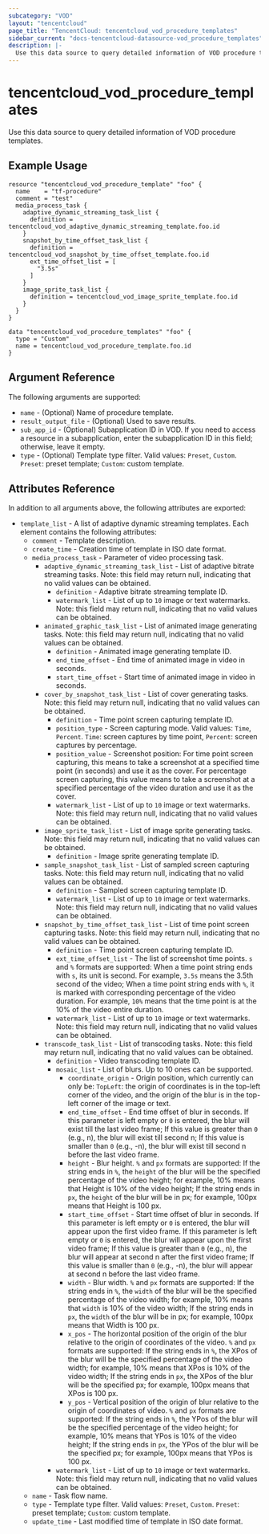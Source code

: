```yaml
---
subcategory: "VOD"
layout: "tencentcloud"
page_title: "TencentCloud: tencentcloud_vod_procedure_templates"
sidebar_current: "docs-tencentcloud-datasource-vod_procedure_templates"
description: |-
  Use this data source to query detailed information of VOD procedure templates.
---
```


# tencentcloud_vod_procedure_templates

Use this data source to query detailed information of VOD procedure templates.

## Example Usage

```hcl
resource "tencentcloud_vod_procedure_template" "foo" {
  name    = "tf-procedure"
  comment = "test"
  media_process_task {
    adaptive_dynamic_streaming_task_list {
      definition = tencentcloud_vod_adaptive_dynamic_streaming_template.foo.id
    }
    snapshot_by_time_offset_task_list {
      definition = tencentcloud_vod_snapshot_by_time_offset_template.foo.id
      ext_time_offset_list = [
        "3.5s"
      ]
    }
    image_sprite_task_list {
      definition = tencentcloud_vod_image_sprite_template.foo.id
    }
  }
}

data "tencentcloud_vod_procedure_templates" "foo" {
  type = "Custom"
  name = tencentcloud_vod_procedure_template.foo.id
}
```

## Argument Reference

The following arguments are supported:

* `name` - (Optional) Name of procedure template.
* `result_output_file` - (Optional) Used to save results.
* `sub_app_id` - (Optional) Subapplication ID in VOD. If you need to access a resource in a subapplication, enter the subapplication ID in this field; otherwise, leave it empty.
* `type` - (Optional) Template type filter. Valid values: `Preset`, `Custom`. `Preset`: preset template; `Custom`: custom template.

## Attributes Reference

In addition to all arguments above, the following attributes are exported:

* `template_list` - A list of adaptive dynamic streaming templates. Each element contains the following attributes:
  * `comment` - Template description.
  * `create_time` - Creation time of template in ISO date format.
  * `media_process_task` - Parameter of video processing task.
    * `adaptive_dynamic_streaming_task_list` - List of adaptive bitrate streaming tasks. Note: this field may return null, indicating that no valid values can be obtained.
      * `definition` - Adaptive bitrate streaming template ID.
      * `watermark_list` - List of up to `10` image or text watermarks. Note: this field may return null, indicating that no valid values can be obtained.
    * `animated_graphic_task_list` - List of animated image generating tasks. Note: this field may return null, indicating that no valid values can be obtained.
      * `definition` - Animated image generating template ID.
      * `end_time_offset` - End time of animated image in video in seconds.
      * `start_time_offset` - Start time of animated image in video in seconds.
    * `cover_by_snapshot_task_list` - List of cover generating tasks. Note: this field may return null, indicating that no valid values can be obtained.
      * `definition` - Time point screen capturing template ID.
      * `position_type` - Screen capturing mode. Valid values: `Time`, `Percent`. `Time`: screen captures by time point, `Percent`: screen captures by percentage.
      * `position_value` - Screenshot position: For time point screen capturing, this means to take a screenshot at a specified time point (in seconds) and use it as the cover. For percentage screen capturing, this value means to take a screenshot at a specified percentage of the video duration and use it as the cover.
      * `watermark_list` - List of up to `10` image or text watermarks. Note: this field may return null, indicating that no valid values can be obtained.
    * `image_sprite_task_list` - List of image sprite generating tasks. Note: this field may return null, indicating that no valid values can be obtained.
      * `definition` - Image sprite generating template ID.
    * `sample_snapshot_task_list` - List of sampled screen capturing tasks. Note: this field may return null, indicating that no valid values can be obtained.
      * `definition` - Sampled screen capturing template ID.
      * `watermark_list` - List of up to `10` image or text watermarks. Note: this field may return null, indicating that no valid values can be obtained.
    * `snapshot_by_time_offset_task_list` - List of time point screen capturing tasks. Note: this field may return null, indicating that no valid values can be obtained.
      * `definition` - Time point screen capturing template ID.
      * `ext_time_offset_list` - The list of screenshot time points. `s` and `%` formats are supported: When a time point string ends with `s`, its unit is second. For example, `3.5s` means the 3.5th second of the video; When a time point string ends with `%`, it is marked with corresponding percentage of the video duration. For example, `10%` means that the time point is at the 10% of the video entire duration.
      * `watermark_list` - List of up to `10` image or text watermarks. Note: this field may return null, indicating that no valid values can be obtained.
    * `transcode_task_list` - List of transcoding tasks. Note: this field may return null, indicating that no valid values can be obtained.
      * `definition` - Video transcoding template ID.
      * `mosaic_list` - List of blurs. Up to 10 ones can be supported.
        * `coordinate_origin` - Origin position, which currently can only be: `TopLeft`: the origin of coordinates is in the top-left corner of the video, and the origin of the blur is in the top-left corner of the image or text.
        * `end_time_offset` - End time offset of blur in seconds. If this parameter is left empty or `0` is entered, the blur will exist till the last video frame; If this value is greater than `0` (e.g., n), the blur will exist till second n; If this value is smaller than `0` (e.g., -n), the blur will exist till second n before the last video frame.
        * `height` - Blur height. `%` and `px` formats are supported: If the string ends in `%`, the `height` of the blur will be the specified percentage of the video height; for example, 10% means that Height is 10% of the video height; If the string ends in `px`, the `height` of the blur will be in px; for example, 100px means that Height is 100 px.
        * `start_time_offset` - Start time offset of blur in seconds. If this parameter is left empty or `0` is entered, the blur will appear upon the first video frame. If this parameter is left empty or `0` is entered, the blur will appear upon the first video frame; If this value is greater than `0` (e.g., n), the blur will appear at second n after the first video frame; If this value is smaller than `0` (e.g., -n), the blur will appear at second n before the last video frame.
        * `width` - Blur width. `%` and `px` formats are supported: If the string ends in `%`, the `width` of the blur will be the specified percentage of the video width; for example, 10% means that `width` is 10% of the video width; If the string ends in `px`, the `width` of the blur will be in px; for example, 100px means that Width is 100 px.
        * `x_pos` - The horizontal position of the origin of the blur relative to the origin of coordinates of the video. `%` and `px` formats are supported: If the string ends in `%`, the XPos of the blur will be the specified percentage of the video width; for example, 10% means that XPos is 10% of the video width; If the string ends in `px`, the XPos of the blur will be the specified px; for example, 100px means that XPos is 100 px.
        * `y_pos` - Vertical position of the origin of blur relative to the origin of coordinates of video. `%` and `px` formats are supported: If the string ends in `%`, the YPos of the blur will be the specified percentage of the video height; for example, 10% means that YPos is 10% of the video height; If the string ends in `px`, the YPos of the blur will be the specified px; for example, 100px means that YPos is 100 px.
      * `watermark_list` - List of up to `10` image or text watermarks. Note: this field may return null, indicating that no valid values can be obtained.
  * `name` - Task flow name.
  * `type` - Template type filter. Valid values: `Preset`, `Custom`. `Preset`: preset template; `Custom`: custom template.
  * `update_time` - Last modified time of template in ISO date format.


